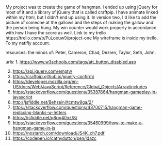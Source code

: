 My project was to create the game of hangman.
I ended up using jQuery for most of it and a library of jQuery that is called craftpip. I have animate linked within my html, but I didn't end up using it. In version two, I'd like to add the picture of someone at the gallows and the steps of making the gallow and the person being hung. My win counter would work properly in accordance with how I have the score as well.
Link to my trello https://trello.com/b/PuLoeuw9/project-one
My wireframe is inside my trello.
To my netifly account.

resources:
the minds of: Peter, Cameron, Chad, Dezren, Taylor, Seth, John.

urls: 1.  https://www.w3schools.com/tags/att_button_disabled.asp 

2. https://api.jquery.com/empty/
3. https://craftpip.github.io/jquery-confirm/
4. https://developer.mozilla.org/en-US/docs/Web/JavaScript/Reference/Global_Objects/Array/includes
5. https://stackoverflow.com/questions/35387864/hangman-gameplay-in-javascript
6. http://jsfiddle.net/Behseini/tcmtw9ga/2/
7. https://stackoverflow.com/questions/43700715/hangman-game-replacing-blanks-w-letters
8. https://jsfiddle.net/q8qg40nz/8/
9. https://stackoverflow.com/questions/35460999/how-to-make-a-hangman-game-in-js
10. https://nostarch.com/download/JS4K_ch7.pdf
11. https://codepen.io/cathydutton/pen/ldazc
